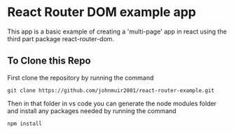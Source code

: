 # React Router DOM example app

This app is a basic example of creating a 'multi-page' app in react using the third part package react-router-dom.

## To Clone this Repo

First clone the repository by running the command

```
git clone https://github.com/johnmuir2001/react-router-example.git
```

Then in that folder in vs code you can generate the node modules folder and install any packages needed by running the command

```
npm install
```